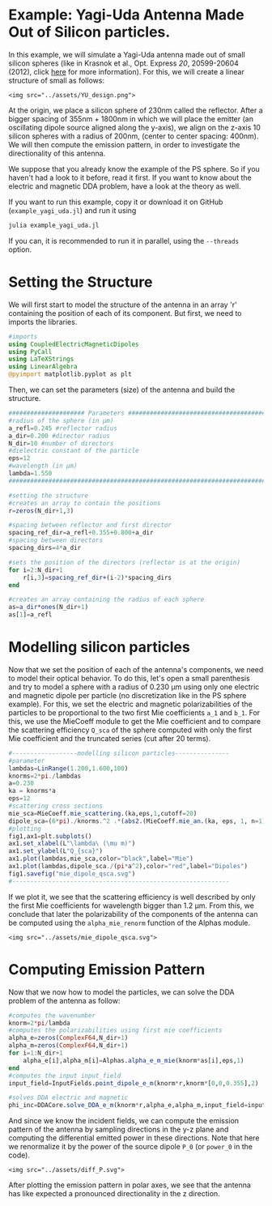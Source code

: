 # Example: Yagi-Uda Antenna Made Out of Silicon particles.

In this example, we will simulate a Yagi-Uda antenna made out of small silicon spheres (like in Krasnok et al., Opt. Express *20*, 20599-20604 (2012), click [here](https://opg.optica.org/oe/fulltext.cfm?uri=oe-20-18-20599&id=240909) for more information). For this, we will create a linear structure of small as follows: 


```@raw html
<img src="../assets/YU_design.png">
```

At the origin, we place a silicon sphere of 230nm called the reflector. After a bigger spacing of 355nm + 1800nm in which we will place the emitter (an oscillating dipole source aligned along the y-axis), we align on the z-axis 10 silicon spheres with a radius of 200nm, (center to center spacing: 400nm). We will then compute the emission pattern, in order to investigate the directionality of this antenna.  

We suppose that you already know the example of the PS sphere. So if you haven't had a look to it before, read it first. If you want to know about the electric and magnetic DDA problem, have a look at the theory as well.

If you want to run this example, copy it or download it on GitHub (`example_yagi_uda.jl`) and run it using 

```bash
julia example_yagi_uda.jl

```
If you can, it is recommended to run it in parallel, using the `--threads` option. 

# Setting the Structure

We will first start to model the structure of the antenna in an array 'r' containing the position of each of its component. But first, we need to imports the libraries. 

```julia
#imports
using CoupledElectricMagneticDipoles
using PyCall
using LaTeXStrings
using LinearAlgebra
@pyimport matplotlib.pyplot as plt
```
Then, we can set the parameters (size) of the antenna and build the structure.

```julia
##################### Parameters ########################################
#radius of the sphere (in μm)
a_refl=0.245 #reflector radius
a_dir=0.200 #director radius
N_dir=10 #number of directors
#dielectric constant of the particle
eps=12
#wavelength (in μm) 
lambda=1.550
##########################################################################

#setting the structure
#creates an array to contain the positions
r=zeros(N_dir+1,3)

#spacing between reflector and first director
spacing_ref_dir=a_refl+0.355+0.800+a_dir
#spacing between directors
spacing_dirs=4*a_dir

#sets the position of the directors (reflector is at the origin)
for i=2:N_dir+1
    r[i,3]=spacing_ref_dir+(i-2)*spacing_dirs
end

#creates an array containing the radius of each sphere
as=a_dir*ones(N_dir+1)
as[1]=a_refl
```

# Modelling silicon particles

Now that we set the position of each of the antenna's components, we need to model their optical behavior. To do this, let's open a small parenthesis and try to model a sphere with a radius of 0.230 μm using only one electric and magnetic dipole per particle (no discretization like in the PS sphere example). For this, we set the electric and magnetic polarizabilities of the particles to be proportional to the two first Mie coefficients ``a_1`` and ``b_1``. For this, we use the MieCoeff module to get the Mie coefficient and to compare the scattering efficiency ``Q_sca`` of the sphere computed with only the first Mie coefficient and the truncated series (cut after 20 terms). 

```julia
#------------------modelling silicon particles---------------
#parameter
lambdas=LinRange(1.200,1.600,100)
knorms=2*pi./lambdas
a=0.230
ka = knorms*a
eps=12
#scattering cross sections
mie_sca=MieCoeff.mie_scattering.(ka,eps,1,cutoff=20)
dipole_sca=(6*pi)./knorms.^2 .*(abs2.(MieCoeff.mie_an.(ka, eps, 1, n=1)).+abs2.(MieCoeff.mie_bn.(ka, eps, 1, n=1)))
#plotting
fig1,ax1=plt.subplots()
ax1.set_xlabel(L"\lambda\ (\mu m)")
ax1.set_ylabel(L"Q_{sca}")
ax1.plot(lambdas,mie_sca,color="black",label="Mie")
ax1.plot(lambdas,dipole_sca./(pi*a^2),color="red",label="Dipoles")
fig1.savefig("mie_dipole_qsca.svg")
#------------------------------------------------------------
```
If we plot it, we see that the scattering efficiency is well described by only the first Mie coefficients for wavelength bigger than 1.2 μm. From this, we conclude that later the polarizability of the components of the antenna can be computed using the `alpha_mie_renorm` function of the Alphas module.

```@raw html
<img src="../assets/mie_dipole_qsca.svg">
```
# Computing Emission Pattern

Now that we now how to model the particles, we can solve the DDA problem of the antenna as follow:

```julia
#computes the wavenumber
knorm=2*pi/lambda
#computes the polarizabilities using first mie coefficients
alpha_e=zeros(ComplexF64,N_dir+1)
alpha_m=zeros(ComplexF64,N_dir+1)
for i=1:N_dir+1 
    alpha_e[i],alpha_m[i]=Alphas.alpha_e_m_mie(knorm*as[i],eps,1)
end
#computes the input input_field
input_field=InputFields.point_dipole_e_m(knorm*r,knorm*[0,0,0.355],2)

#solves DDA electric and magnetic
phi_inc=DDACore.solve_DDA_e_m(knorm*r,alpha_e,alpha_m,input_field=input_field,solver="CPU")
```

And since we know the incident fields, we can compute the emission pattern of the antenna by sampling directions in the y-z plane and computing the differential emitted power in these directions. Note that here we renormalize it by the power of the source dipole ``P_0`` (or `power_0` in the code).

```@raw html
<img src="../assets/diff_P.svg">
```
After plotting the emission pattern in polar axes, we see that the antenna has like expected a pronounced directionality in the z direction.